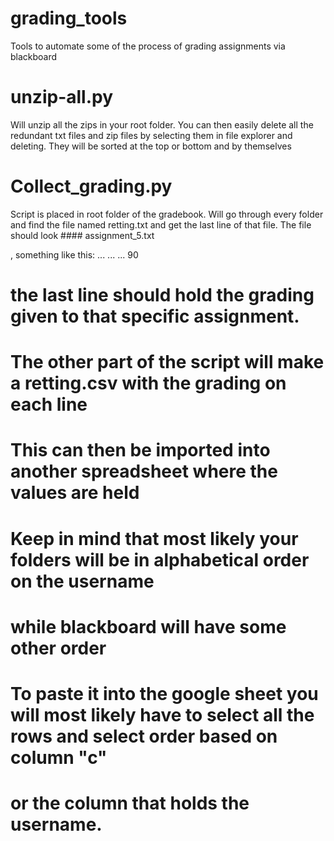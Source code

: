# grading_tools
Tools to automate some of the process of grading assignments via blackboard

# unzip-all.py

Will unzip all the zips in your root folder. You can then easily delete all the redundant txt files and zip files by selecting them in file explorer and deleting. They will be sorted at the top or bottom and by themselves


# Collect_grading.py

Script is placed in root folder of the gradebook.
Will go through every folder and find the file named retting.txt and get the last line of that file.
The file should look #### assignment_5.txt

, something like this:
...
...
...
90


# the last line should hold the grading given to that specific assignment.
# The other part of the script will make a retting.csv with the grading on each line
# This can then be imported into another spreadsheet where the values are held
# Keep in mind that most likely your folders will be in alphabetical order on the username
# while blackboard will have some other order
# To paste it into the google sheet you will most likely have to select all the rows and select order based on column "c"
# or the column that holds the username.
